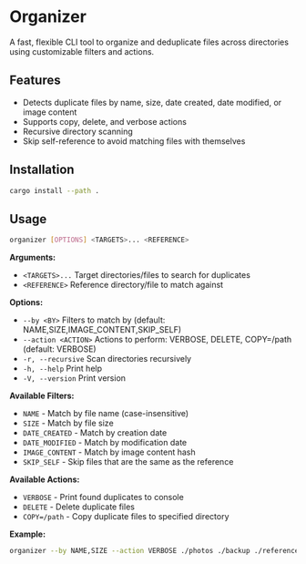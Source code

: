 # Organizer

A fast, flexible CLI tool to organize and deduplicate files across directories using customizable filters and actions.

## Features
- Detects duplicate files by name, size, date created, date modified, or image content
- Supports copy, delete, and verbose actions
- Recursive directory scanning
- Skip self-reference to avoid matching files with themselves

## Installation
```sh
cargo install --path .
```

## Usage
```sh
organizer [OPTIONS] <TARGETS>... <REFERENCE>
```

**Arguments:**
- `<TARGETS>...`        Target directories/files to search for duplicates
- `<REFERENCE>`         Reference directory/file to match against

**Options:**
- `--by <BY>`           Filters to match by (default: NAME,SIZE,IMAGE_CONTENT,SKIP_SELF)
- `--action <ACTION>`   Actions to perform: VERBOSE, DELETE, COPY=/path (default: VERBOSE)
- `-r, --recursive`     Scan directories recursively
- `-h, --help`          Print help
- `-V, --version`       Print version

**Available Filters:**
- `NAME` - Match by file name (case-insensitive)
- `SIZE` - Match by file size
- `DATE_CREATED` - Match by creation date
- `DATE_MODIFIED` - Match by modification date
- `IMAGE_CONTENT` - Match by image content hash
- `SKIP_SELF` - Skip files that are the same as the reference

**Available Actions:**
- `VERBOSE` - Print found duplicates to console
- `DELETE` - Delete duplicate files
- `COPY=/path` - Copy duplicate files to specified directory

**Example:**
```sh
organizer --by NAME,SIZE --action VERBOSE ./photos ./backup ./reference
```

